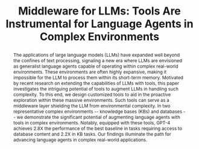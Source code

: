 ---
title: "Middleware for LLMs: Tools Are Instrumental for Language Agents in Complex Environments"
link: https://arxiv.org/abs/2402.14672
authors: "Gu et al."
venue: "ArXiv"
year: 2024
abstract: "
The applications of large language models (LLMs) have expanded well beyond the confines of text processing, signaling a new era where LLMs are envisioned as generalist language agents capable of operating within complex real-world environments. These environments are often highly expansive, making it impossible for the LLM to process them within its short-term memory. Motivated by recent research on extending the capabilities of LLMs with tools, this paper investigates the intriguing potential of tools to augment LLMs in handling such complexity. To this end, we design customized tools to aid in the proactive exploration within these massive environments. Such tools can serve as a middleware layer shielding the LLM from environmental complexity. In two representative complex environments -- knowledge bases (KBs) and databases -- we demonstrate the significant potential of augmenting language agents with tools in complex environments. Notably, equipped with these tools, GPT-4 achieves 2.8X the performance of the best baseline in tasks requiring access to database content and 2.2X in KB tasks. Our findings illuminate the path for advancing language agents in complex real-world applications."
---
